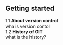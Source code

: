 ## Getting started
1.1 **About version control**    
wha is version contol  
1.2 **History of GIT**   
what is the history?

